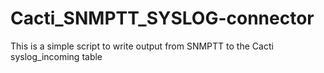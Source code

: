 # Cacti_SNMPTT_SYSLOG-connector
This is a simple script to write output from SNMPTT to the Cacti syslog_incoming table 
